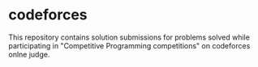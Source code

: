 codeforces
==========

This repository contains solution submissions for problems solved while participating in "Competitive Programming competitions" on codeforces onlne judge.
